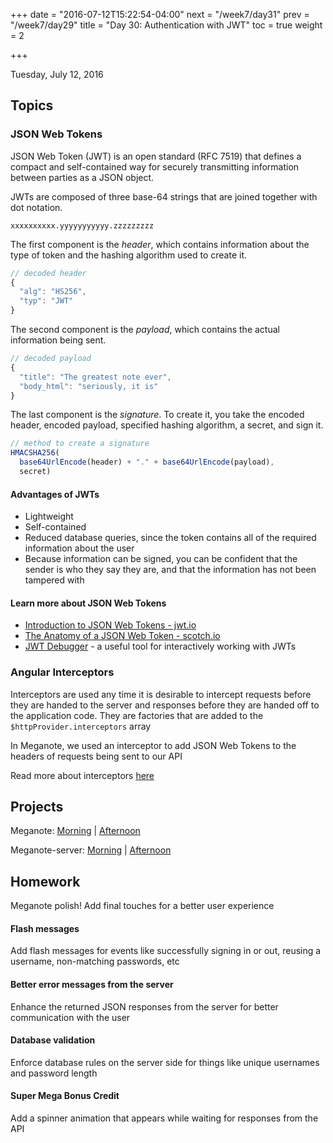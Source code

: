 +++
date = "2016-07-12T15:22:54-04:00"
next = "/week7/day31"
prev = "/week7/day29"
title = "Day 30: Authentication with JWT"
toc = true
weight = 2

+++

<date>Tuesday, July 12, 2016</date>

## Topics

### JSON Web Tokens
JSON Web Token (JWT) is an open standard (RFC 7519) that defines a compact and self-contained way for securely transmitting information between parties as a JSON object.

JWTs are composed of three base-64 strings that are joined together with dot notation.  

`xxxxxxxxxx.yyyyyyyyyyy.zzzzzzzzz`

The first component is the _header_, which contains information about the type of token and the hashing algorithm used to create it.

```js
// decoded header
{
  "alg": "HS256",
  "typ": "JWT"
}
```

The second component is the _payload_, which contains the actual information being sent.

```js
// decoded payload
{
  "title": "The greatest note ever",
  "body_html": "seriously, it is"
}
```

The last component is the _signature_.  To create it, you take the encoded header, encoded payload, specified hashing algorithm, a secret, and sign it.

```js
// method to create a signature
HMACSHA256(
  base64UrlEncode(header) + "." + base64UrlEncode(payload),
  secret)
```

#### Advantages of JWTs
  * Lightweight
  * Self-contained
  * Reduced database queries, since the token contains all of the required information about the user
  * Because information can be signed, you can be confident that the sender is who they say they are, and that the information has not been tampered with

#### Learn more about JSON Web Tokens
  * [Introduction to JSON Web Tokens - jwt.io](https://jwt.io/introduction/)
  * [The Anatomy of a JSON Web Token - scotch.io](https://scotch.io/tutorials/the-anatomy-of-a-json-web-token)
  * [JWT Debugger](https://jwt.io/) - a useful tool for interactively working with JWTs

### Angular Interceptors
Interceptors are used any time it is desirable to intercept requests before they are handed to the server and responses before they are handed off to the application code. They are factories that are added to the `$httpProvider.interceptors` array

In Meganote, we used an interceptor to add JSON Web Tokens to the headers of requests being sent to our API

Read more about interceptors [here](https://docs.angularjs.org/api/ng/service/$http)

## Projects

Meganote:  [Morning](https://github.com/xternbootcamp16/meganote/tree/f2a7deaec6389589ed82c512b5b862a1f53893a2) | [Afternoon](https://github.com/xternbootcamp16/meganote/tree/354ca8350988b43eb95cc695ed995cb52fcc3622)

Meganote-server: [Morning](https://github.com/xternbootcamp16/meganote-server/tree/4b41f89775990101773b3957dc20438125669ca7) | [Afternoon](https://github.com/xternbootcamp16/meganote-server/tree/272530344fc593fcb4edff059160971c04a5425b)

## Homework

Meganote polish!  Add final touches for a better user experience

#### Flash messages
Add flash messages for events like successfully signing in or out, reusing a username, non-matching passwords, etc

#### Better error messages from the server
Enhance the returned JSON responses from the server for better communication with the user

#### Database validation
Enforce database rules on the server side for things like unique usernames and password length

#### Super Mega Bonus Credit
Add a spinner animation that appears while waiting for responses from the API
